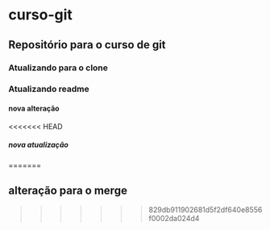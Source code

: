 # curso-git

## Repositório para o curso de git

### Atualizando para o clone
### Atualizando readme

#### nova alteração

<<<<<<< HEAD
#####  nova atualização
=======
## alteração para o merge 
>>>>>>> 829db911902681d5f2df640e8556f0002da024d4
